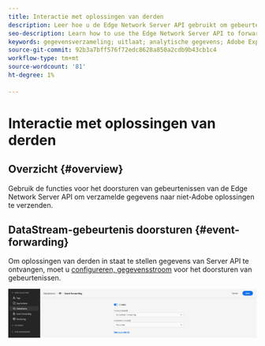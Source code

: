 ```yaml
---
title: Interactie met oplossingen van derden
description: Leer hoe u de Edge Network Server API gebruikt om gebeurtenissen door te sturen naar niet-Adobe oplossingen
seo-description: Learn how to use the Edge Network Server API to forward events to non-Adobe solutions
keywords: gegevensverzameling; uitlaat; analytische gegevens; Adobe Experience Platform Edge Network api;gebeurtenis doorsturen
source-git-commit: 92b3a7bff576f72edc8628a850a2cdb9b43cb1c4
workflow-type: tm+mt
source-wordcount: '81'
ht-degree: 1%

---
```



# Interactie met oplossingen van derden

## Overzicht {#overview}

Gebruik de functies voor het doorsturen van gebeurtenissen van de Edge Network Server API om verzamelde gegevens naar niet-Adobe oplossingen te verzenden.

## DataStream-gebeurtenis doorsturen {#event-forwarding}

Om oplossingen van derden in staat te stellen gegevens van Server API te ontvangen, moet u [configureren, gegevensstroom](../edge/fundamentals/datastreams.md#event-forwarding-settings) voor het doorsturen van gebeurtenissen.

![Adobe Analytics DataStream-configuratie](assets/event-forwarding-datastream.png)